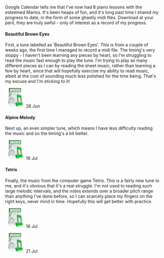 <!--
.. title: My Cacophony
.. slug: my-cacaphony
.. date: 2007-07-16 22:01:18-05:00
.. tags: music
.. link: 
.. description: 
.. type: text
-->


Google Calendar tells me that I've now had 8 piano lessons with the
esteemed Marios. It's been heaps of fun, and it's long past time I
shared my progress to date, in the form of some ghastly midi files.
Download at your peril, they are truly awful - only of interest as a
record of my progress.

#### Beautiful Brown Eyes

First, a tune labelled as 'Beautiful Brown Eyes'. This is from a couple
of weeks ago, the first time I managed to record a midi file. The
timing's very sloppy - I haven't been learning any pieces by heart, so
I'm struggling to read the music fast enough to play the tune. I'm
trying to play as many different pieces as I can by reading the sheet
music, rather than learning a few by heart, since that will hopefully
exercise my ability to read music, albeit at the cost of sounding much
less polished for the time being. That's my excuse and I'm sticking to
it!

[![MIDI icon](/files/2007/07/midifile.jpg)](/files/2007/07/07-06-28-beautiful-brown-eyes.mid "Beautiful Brown Eyes, 2007-06-28")
28 Jun

#### Alpine Melody

Next up, an even simpler tune, which means I have less difficulty
reading the music and so the timing's a bit better.

[![MIDI icon](/files/2007/07/midifile.jpg)](/files/2007/07/07-07-16-alpine-melody.mid "Alpine Melody, 2007-07-16")
16 Jul

#### Tetris

Finally, the music from the computer game Tetris. This is a fairly new
tune to me, and it's obvious that it's a real struggle. I'm not used to
reading such large melodic intervals, and the notes extends over a
broader pitch range than anything I've done before, so I can scarcely
place my fingers on the right keys, never mind in time. Hopefully this
will get better with practice.

[![MIDI icon](/files/2007/07/midifile.jpg)](/files/2007/07/07-07-16-tetris-terrible-struggle.mid "Tetris, 2007-07-16")
16 Jul

[![MIDI icon](/files/2007/07/midifile.jpg)](/files/2007/07/tetris-07-07-21-better.mid "Tetris, 2007-07-21")
21 Jul
